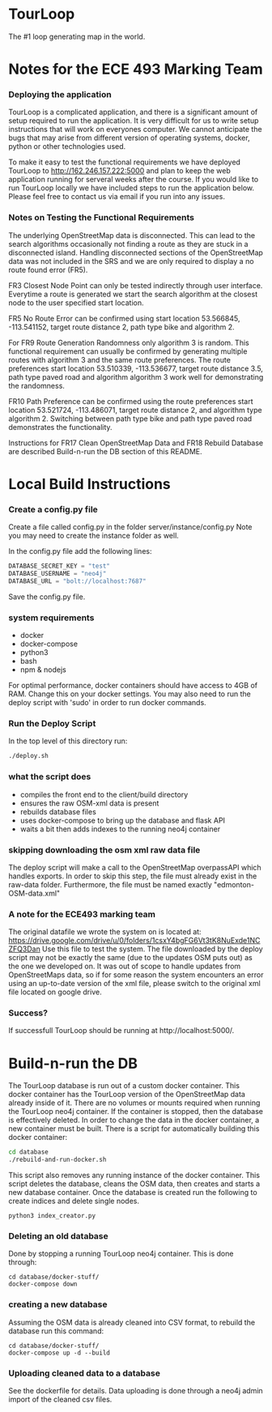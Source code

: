 # TourLoop

The #1 loop generating map in the world.

# Notes for the ECE 493 Marking Team

### Deploying the application

TourLoop is a complicated application, and there is a significant amount of setup required to run the application. It is very difficult for us to write setup instructions that will work on everyones computer. We cannot anticipate the bugs that may arise from different version of operating systems, docker, python or other technologies used.

To make it easy to test the functional requirements we have deployed TourLoop to http://162.246.157.222:5000 and plan to keep the web application running for serveral weeks after the course. If you would like to run TourLoop locally we have included steps to run the application below. Please feel free to contact us via email if you run into any issues.

### Notes on Testing the Functional Requirements

The underlying OpenStreetMap data is disconnected. This can lead to the search algorithms occasionally not finding a route as they are stuck in a disconnected island. Handling disconnected sections of the OpenStreetMap data was not included in the SRS and we are only required to display a no route found error (FR5).

FR3 Closest Node Point can only be tested indirectly through user interface. Everytime a route is generated we start the search algorithm at the closest node to the user specified start location.

FR5 No Route Error can be confirmed using start location 53.566845, -113.541152, target route distance 2, path type bike and algorithm 2.

For FR9 Route Generation Randomness only algorithm 3 is random. This functional requirement can usually be confirmed by generating multiple routes with algorithm 3 and the same route preferences. The route preferences start location 53.510339, -113.536677, target route distance 3.5, path type paved road and algorithm algorithm 3 work well for demonstrating the randomness.

FR10 Path Preference can be confirmed using the route preferences start location 53.521724, -113.486071, target route distance 2, and algorithm type algorithm 2. Switching between path type bike and path type paved road demonstrates the functionality.

Instructions for FR17 Clean OpenStreetMap Data and FR18 Rebuild Database are described Build-n-run the DB section of this README.

# Local Build Instructions

### Create a config.py file

Create a file called config.py in the folder server/instance/config.py
Note you may need to create the instance folder as well.

In the config.py file add the following lines:

```python
DATABASE_SECRET_KEY = "test"
DATABASE_USERNAME = "neo4j"
DATABASE_URL = "bolt://localhost:7687"
```

Save the config.py file.

### system requirements

- docker
- docker-compose
- python3
- bash
- npm & nodejs

For optimal performance, docker containers should have access to 4GB of RAM. Change this on your docker settings.
You may also need to run the deploy script with 'sudo' in order to run docker commands.

### Run the Deploy Script

In the top level of this directory run:

```bash
./deploy.sh
```

### what the script does

- compiles the front end to the client/build directory
- ensures the raw OSM-xml data is present
- rebuilds database files
- uses docker-compose to bring up the database and flask API
- waits a bit then adds indexes to the running neo4j container

### skipping downloading the osm xml raw data file

The deploy script will make a call to the OpenStreetMap overpassAPI which handles exports.
In order to skip this step, the file must already exist in the raw-data folder.
Furthermore, the file must be named exactly "edmonton-OSM-data.xml"

### A note for the ECE493 marking team

The original datafile we wrote the system on is located at:
https://drive.google.com/drive/u/0/folders/1csxY4bgFG6Vt3tK8NuExde1NCZFQ3Dan
Use this file to test the system. The file downloaded by the deploy script may not be exactly the same (due to the updates OSM puts out) as the one we developed on.
It was out of scope to handle updates from OpenStreetMaps data, so if for some reason the system encounters an error using an up-to-date version of the xml file, please switch to the original xml file located on google drive.

### Success?

If successfull TourLoop should be running at http://localhost:5000/.

# Build-n-run the DB

The TourLoop database is run out of a custom docker container.
This docker container has the TourLoop version of the OpenStreetMap data already inside of it.
There are no volumes or mounts required when running the TourLoop neo4j container.
If the container is stopped, then the database is effectively deleted.
In order to change the data in the docker container, a new container must be built.
There is a script for automatically building this docker container:

```bash
cd database
./rebuild-and-run-docker.sh
```

This script also removes any running instance of the docker container.
This script deletes the database, cleans the OSM data, then creates and starts a new database container.
Once the database is created run the following to create indices and delete single nodes.

```
python3 index_creator.py
```

### Deleting an old database

Done by stopping a running TourLoop neo4j container.
This is done through:

```
cd database/docker-stuff/
docker-compose down
```

### creating a new database

Assuming the OSM data is already cleaned into CSV format, to rebuild the database run this command:

```
cd database/docker-stuff/
docker-compose up -d --build
```

### Uploading cleaned data to a database

See the dockerfile for details. Data uploading is done through a neo4j admin import of the cleaned csv files.
